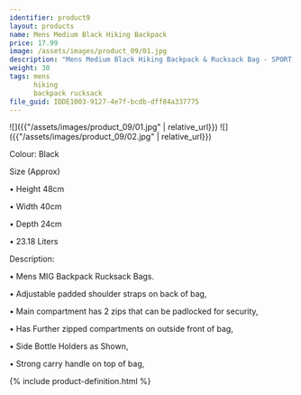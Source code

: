 ```yaml
---
identifier: product9
layout: products
name: Mens Medium Black Hiking Backpack
price: 17.99
image: /assets/images/product_09/01.jpg
description: "Mens Medium Black Hiking Backpack & Rucksack Bag - SPORT TRAVEL SCHOOL CAMPING"
weight: 30
tags: mens
      hiking
      backpack rucksack
file_guid: IDDE1003-9127-4e7f-bcdb-dff84a337775
---
```


![]({{"/assets/images/product_09/01.jpg" | relative_url}})
![]({{"/assets/images/product_09/02.jpg" | relative_url}})

Colour: Black

Size (Approx)

•	Height 48cm

•	Width 40cm

•	Depth 24cm

•	23.18 Liters


Description:

•	Mens MIG Backpack Rucksack Bags.

•	Adjustable padded shoulder straps on back of bag,

•	Main compartment has 2 zips that can be padlocked for security,

•	Has Further zipped compartments on outside front of bag,

•	Side Bottle Holders as Shown,

•	Strong carry handle on top of bag,




<div class="call">
        {% include product-definition.html %}
</div>
<br>
<div class="powr-reviews" id="d41edebe_1590093846"></div><script src="https://www.powr.io/powr.js?platform=html"></script>
